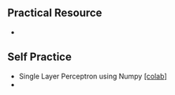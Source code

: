## Practical Resource
* 

## Self Practice
* Single Layer Perceptron using Numpy [[colab]](https://colab.research.google.com/github/adf-telkomuniv/MLSS2020_Telkom/blob/master/practical%201/MLSS2020TU%20-%20Self%20Practice%201.ipynb#scrollTo=vXUed3x_ROCm)
*
